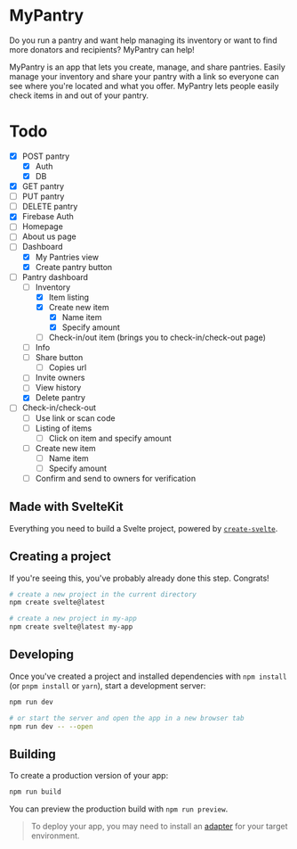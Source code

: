 # MyPantry

Do you run a pantry and want help managing its inventory or want to find more donators and recipients? MyPantry can help!

MyPantry is an app that lets you create, manage, and share pantries. Easily manage your inventory and share your pantry with a link so everyone can see where you're located and what you offer. MyPantry lets people easily check items in and out of your pantry.

# Todo

- [x] POST pantry
  - [x] Auth
  - [x] DB
- [x] GET pantry
- [ ] PUT pantry
- [ ] DELETE pantry
- [x] Firebase Auth
- [ ] Homepage
- [ ] About us page
- [ ] Dashboard
  - [x] My Pantries view
  - [x] Create pantry button
- [ ] Pantry dashboard
  - [ ] Inventory
    - [x] Item listing
    - [x] Create new item
      - [x] Name item
      - [x] Specify amount
    - [ ] Check-in/out item (brings you to check-in/check-out page)
  - [ ] Info
  - [ ] Share button
    - [ ] Copies url
  - [ ] Invite owners
  - [ ] View history
  - [x] Delete pantry
- [ ] Check-in/check-out
  - [ ] Use link or scan code
  - [ ] Listing of items
    - [ ] Click on item and specify amount
  - [ ] Create new item
    - [ ] Name item
    - [ ] Specify amount
  - [ ] Confirm and send to owners for verification

## Made with SvelteKit

Everything you need to build a Svelte project, powered by [`create-svelte`](https://github.com/sveltejs/kit/tree/master/packages/create-svelte).

## Creating a project

If you're seeing this, you've probably already done this step. Congrats!

```bash
# create a new project in the current directory
npm create svelte@latest

# create a new project in my-app
npm create svelte@latest my-app
```

## Developing

Once you've created a project and installed dependencies with `npm install` (or `pnpm install` or `yarn`), start a development server:

```bash
npm run dev

# or start the server and open the app in a new browser tab
npm run dev -- --open
```

## Building

To create a production version of your app:

```bash
npm run build
```

You can preview the production build with `npm run preview`.

> To deploy your app, you may need to install an [adapter](https://kit.svelte.dev/docs/adapters) for your target environment.
